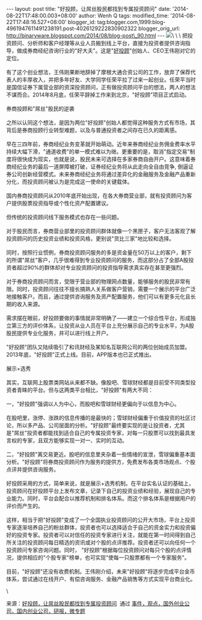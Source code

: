 --- layout: post title: "好投顾，让屌丝股民都找到专属投资顾问" date:
'2014-08-22T17:48:00.003+08:00' author: Wenh Q tags: modified\_time:
'2014-08-22T17:48:16.527+08:00' blogger\_id:
tag:blogger.com,1999:blog-4961947611491238191.post-4026129222830902322
blogger\_orig\_url:
http://binaryware.blogspot.com/2014/08/blog-post\_90.html ---
![](https://images-blogger-opensocial.googleusercontent.com/gadgets/proxy?url=http%3A%2F%2Fkuailiyu.cyzone.cn%2Fuploadfile%2F2014%2F0821%2F20140821032602395.jpg&container=blogger&gadget=a&rewriteMime=image%2F*)\
\
\
把投资顾问、分析师和客户经理等从业人员搬到线上平台，直接为投资者提供咨询指导，做成券商经纪咨询行业的"好大夫"。这是"[好投顾](http://www.haotougu.com/)"创始人、CEO王伟刚对它的定位。\
\
有了这个创业想法，王伟刚果断地辞掉了摩根大通合资公司的工作，放弃了保荐代表人的丰厚收入，并把多年好友、大学同学任荣平拉了过来一起创业。任荣平当时是国信证券下属营业部的资深投资顾问，正有做投资顾问平台的想法，两人的想法不谋而合。2014年8月底，任荣平辞掉工作来到北京，"好投顾"项目正式启动。\
\
券商投顾和"屌丝"股民的逆袭\
\
之所以认同这个想法，是因为两位"好投顾"创始人都觉得这种服务方式有市场，其背后是券商投顾行业转型难题，以及与普通投资者之间存在已久的距离感。\
\
早在三四年前，券商经纪业务变革就开始萌动。近年来券商经纪业务佣金费率水平持续大幅下滑，"通道收费"的单一模式难以为继。更重要的是，取消"指定交易"制度将很快成为现实，也就是说，股民未来可选择在多家券商自由开户。这意味着券商经纪业务的最后一道屏障被打破，证券经纪业务将从此走向全自由竞争,
倒逼证券公司创新经营模式。未来券商经纪业务将通过差异化的金融服务及金融产品重新分化，而投资顾问被认为是完成这一使命的关键载体。\
\
国内券商投资顾问从2010年底开始出现，在各大券商营业部，就有投资顾问为客户提供股票投资指导或个性化资产配置建议。\
\
但传统的投资顾问线下服务模式也存在一些问题。\
\
对于股民而言，券商营业部里的投资顾问群体就像一个黑匣子，客户无法客观了解投资顾问的历史投资业绩和投资风格，更别说"货比三家"地比较和选择。\
\
同时，按照行业惯例，券商投资顾问服务的多是资金量在50万以上的客户，剩下的所谓"屌丝"客户，几乎很难得到专业投资顾问的服务，而这部分占了全部A股投资者超过90%的群体却对专业投资顾问的投资指导需求真实存在甚至更强烈。\
\
对于券商投资顾问而言，受限于营业部的物理网点数量，能够服务的股民非常有限。同时，投资顾问往往不擅长搞熟人关系做客户营销，需要一个展示的平台广泛地接触客户。而且，通过提供咨询服务及资产配置服务，他们可以有更多元化且长期的收入来源。\
\
需求摆在眼前，好投顾要做的事情就非常明确了——建立一个综合性平台，形成独立第三方的评价体系，让投资从业人员在平台上充分展示自己的专业水平，为A股股民提供专业化服务，并可以进行线上开户。\
\
"好投顾"团队又陆续吸引了和讯财经及某知名互联网公司的两位创始成员加盟。2013年底，"好投顾"正式上线。目前，APP版本也已正式推出。\
\
展示+选秀\
\
其实，互联网上股票类网站从来都不缺。像股吧、雪球财经都是目前受不同类型投资者青睐的平台。但与这两类平台相比，"好投顾"有两大不同：\
\
一，"好投顾"强调以人为中心，而股吧和雪球财经更偏向于以信息为中心。\
\
在股吧里，涨停、涨跌的信息传播的是最快的；雪球财经偏重于价值投资的社区讨论，所以多产品、公司层面的分析。"好投顾"最终要实现的是让投资者，尤其是"屌丝"投资者都能找到适合自己的专属投资专家，对每一只股票可以找到最具发言权的专家，且双方能够实现一对一、实时的互动。\
\
二，"好投顾"离交易更近。股吧的信息里夹杂着一些情绪的宣泄，雪球偏重基本面分析。"好投顾"将券商投资顾问作为服务的提供方，免费发布各类市场观点、个股点评并提供咨询服务。\
\
好投顾采用的方式，简单来说，就是展示+选秀机制。在平台实名认证的基础上，投资顾问在好投顾平台上发布文章，记录下自己的投资业绩和经验，展现自己的专业能力。同时，平台会配合以推荐机制和排名体系。而这个排名体系是根据用户的评价而产生的。\
\
这样，相当于把"好投顾"变成了一个全国执业投资顾问的公开大市场，平台上投资专家逐渐培养自己的粉丝群体，投资者也可以选择适合于自己的资金实力和投资偏好的投资专家。投资者可以对信任的投资专家进行关注，就能在第一时间得到自己所关注的投资顾问每日精选的资讯或对个股的点评推荐。投资者还可以向任何一个投资顾问专家咨询问题。同时，
"好投顾"根据每位投资顾问对每只个股的点评情况，提供相应的"个股专家"榜单，也可实现"使每一只股票都有一个专家服务"。\
\
目前，"好投顾"还没有收费机制。王伟刚介绍，未来"好投顾"将逐步完成平台金币体系，尝试通过在线开户、有偿咨询服务、金融产品销售等方式实现平台商业化。
<div>

\

</div>

<div>

来源：[好投顾，让屌丝股民都找到专属投资顾问](http://kuailiyu.cyzone.cn/article/11044.html)  通过 [事件，观点，国外创业公司，国内创业公司，研报，微专题](http://www.kuailiyu.com/)

</div>
